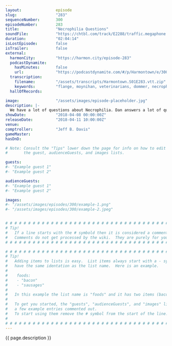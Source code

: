 ```yaml
---
layout:               episode
slug:                 "283"
sequenceNumber:       300
episodeNumber:        283
title:                "Necrophilia Questions"
soundFile:            "https://chtbl.com/track/E2288/traffic.megaphone.fm/STA9556317921.mp3?updated=1596754193"
duration:             "02:04:14"
isLostEpisode:        false
isTrailer:            false
external:
  harmonCity:         "https://harmon.city/episode-283"
  podcastDynamite:
    hasMinutes:       false
    url:              "https://podcastdynamite.com/#/p/Harmontown/e/300/283"
  transcription:
    filename:         "/assets/transcripts/Harmontown.S01E283.vtt.zip"
    keywords:         "flange, moynihan, veterinarians, dommer, necrophilia, tiddy, para, pisser, inflammation, three-day, tittie, annihilation, fleck, slender, removal, unprofessional, aviation, lin, planetarium, clump, veterinarian, hard-on, kaiser, alec, allergies"
  hallOfRecords:      

image:                "/assets/images/episode-placeholder.jpg"
description: |-
  We have a lot of questions about Necrophilia. Dan answers a lot of questions about his underwear and debates the morality and accuracy of veterinary medicine, while Jeff has a creative solution for man boobs.
showDate:             "2018-04-08 00:00:00Z"
releaseDate:          "2018-04-11 10:00:00Z"
venue:                
comptroller:          "Jeff B. Davis"
gameMaster:           
hasDnD:               

# Note: Consult the "Tips" lower down the page for info on how to edit
#       the guest, audienceGuests, and images lists.

guests:
#- "Example guest 1"
#- "Example guest 2"

audienceGuests:
#- "Example guest 1"
#- "Example guest 2"

images:
#- "/assets/images/episodes/300/example-1.png"
#- "/assets/images/episodes/300/example-2.jpeg"


# # # # # # # # # # # # # # # # # # # # # # # # # # # # # # # # # # # # # # # # # # # # #
# Tip!
#   If a line starts with the # symbold then it is considered a comment.
#   Comments do not get processed by the wiki.  They are purely for your information.
# # # # # # # # # # # # # # # # # # # # # # # # # # # # # # # # # # # # # # # # # # # # #

# # # # # # # # # # # # # # # # # # # # # # # # # # # # # # # # # # # # # # # # # # # # #
# Tip!
#   Adding items to lists is easy.  List items always start with a - symbol and have
#   have the same identation as the list name.  Here is an example.
#
#    foods:
#    - "bacon"
#    - "sausages"
#
#   In this example the list name is "foods" and it has two items (bacon, and sausages).
#
#   To get you started, the "guests", "audienceGuests", and "images" lists below have
#   a few example entries commented out.
#   To start using them remove the # symbol from the start of the line.
#
# # # # # # # # # # # # # # # # # # # # # # # # # # # # # # # # # # # # # # # # # # # # #
---
```


<!-- The episode description will be rendered here -->
{{ page.description }}

<!-- Add your content BELOW here -->
<!-- vvvvvvvvvvvvvvvvvvvvvvvvvvv -->




<!-- ^^^^^^^^^^^^^^^^^^^^^^^^^^^ -->
<!-- Add your content ABOVE here -->

<!-- The episode gallery will be rendered here -->